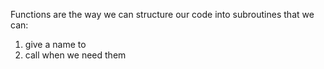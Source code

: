 Functions are the way we can structure our code into subroutines that we
can:
1. give a name to
2. call when we need them
